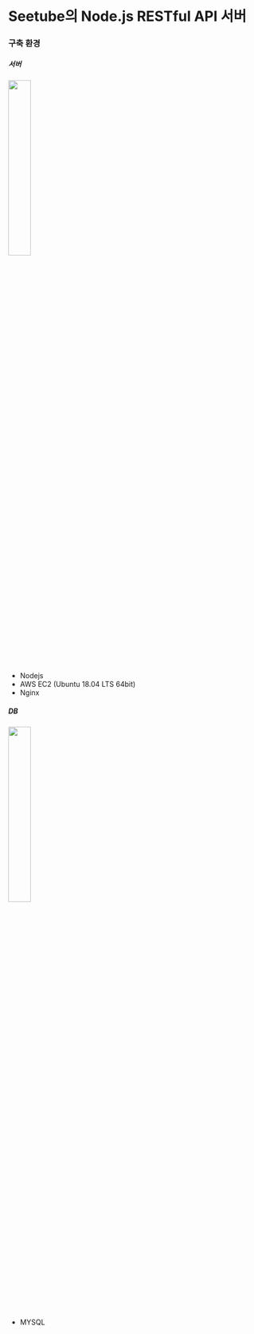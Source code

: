 # Seetube의 Node.js RESTful API 서버

### 구축 환경

##### 서버

<img src="https://w7.pngwing.com/pngs/722/830/png-transparent-node-js-javascript-asynchronous-i-o-chrome-v8-event-driven-programming-others.png" width="30%" height="30%">

  - Nodejs
  - AWS EC2 (Ubuntu 18.04 LTS 64bit)
  - Nginx

  
##### DB

<img src="https://1000logos.net/wp-content/uploads/2020/08/MySQL-Logo.png" width="30%" height="30%">
                                                                                               
  - MYSQL

